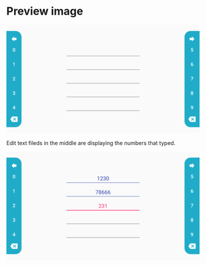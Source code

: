 # Preview image


![Preview Image](https://github.com/AtheeshRathnaweera/Customized-OnScreen-Keyboard-using-Java-and-xml/blob/master/Screen%20Shots/Screenshot_20190331-105807.png)

Edit text fileds in the middle are displaying the numbers that typed.

![Preview Image](https://github.com/AtheeshRathnaweera/Customized-OnScreen-Keyboard-using-Java-and-xml/blob/master/Screen%20Shots/Screenshot_20190331-105833.png)
